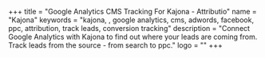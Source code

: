 +++
title = "Google Analytics CMS Tracking For Kajona - Attributio"
name = "Kajona"
keywords = "kajona, , google analytics, cms, adwords, facebook, ppc, attribution, track leads, conversion tracking"
description = "Connect Google Analytics with Kajona to find out where your leads are coming from. Track leads from the source - from search to ppc."
logo = ""
+++
